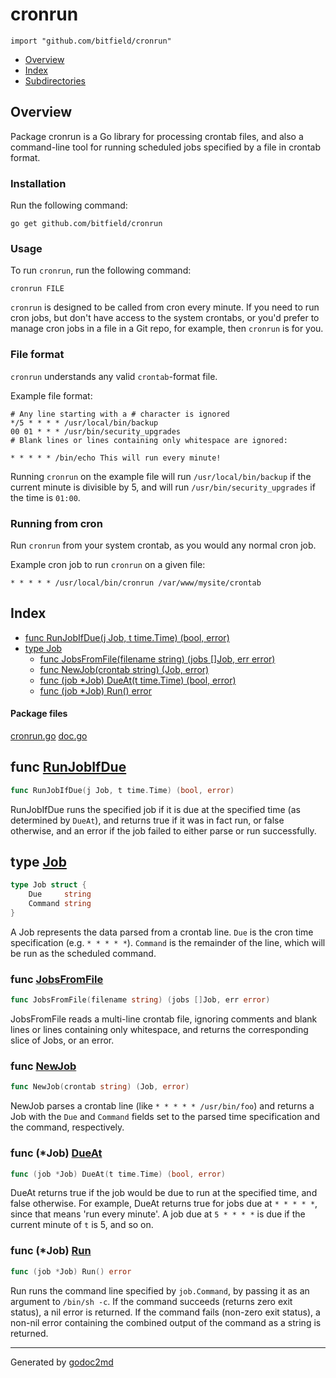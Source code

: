 

# cronrun
`import "github.com/bitfield/cronrun"`

* [Overview](#pkg-overview)
* [Index](#pkg-index)
* [Subdirectories](#pkg-subdirectories)

## <a name="pkg-overview">Overview</a>
Package cronrun is a Go library for processing crontab files, and also a
command-line tool for running scheduled jobs specified by a file in crontab
format.

### Installation
Run the following command:


	go get github.com/bitfield/cronrun

### Usage
To run `cronrun`, run the following command:


	cronrun FILE

`cronrun` is designed to be called from cron every minute. If you need to run
cron jobs, but don't have access to the system crontabs, or you'd prefer to
manage cron jobs in a file in a Git repo, for example, then `cronrun` is for
you.

### File format
`cronrun` understands any valid `crontab`-format file.

Example file format:


	# Any line starting with a # character is ignored
	*/5 * * * * /usr/local/bin/backup
	00 01 * * * /usr/bin/security_upgrades
	# Blank lines or lines containing only whitespace are ignored:
	
	* * * * * /bin/echo This will run every minute!

Running `cronrun` on the example file will run `/usr/local/bin/backup` if the
current minute is divisible by 5, and will run `/usr/bin/security_upgrades` if
the time is `01:00`.

### Running from cron
Run `cronrun` from your system crontab, as you would any normal cron job.

Example cron job to run `cronrun` on a given file:


	* * * * * /usr/local/bin/cronrun /var/www/mysite/crontab




## <a name="pkg-index">Index</a>
* [func RunJobIfDue(j Job, t time.Time) (bool, error)](#RunJobIfDue)
* [type Job](#Job)
  * [func JobsFromFile(filename string) (jobs []Job, err error)](#JobsFromFile)
  * [func NewJob(crontab string) (Job, error)](#NewJob)
  * [func (job *Job) DueAt(t time.Time) (bool, error)](#Job.DueAt)
  * [func (job *Job) Run() error](#Job.Run)


#### <a name="pkg-files">Package files</a>
[cronrun.go](/cronrun.go) [doc.go](/doc.go) 





## <a name="RunJobIfDue">func</a> [RunJobIfDue](/cronrun.go?s=3144:3194#L99)
``` go
func RunJobIfDue(j Job, t time.Time) (bool, error)
```
RunJobIfDue runs the specified job if it is due at the specified time (as
determined by `DueAt`), and returns true if it was in fact run, or false
otherwise, and an error if the job failed to either parse or run
successfully.




## <a name="Job">type</a> [Job](/cronrun.go?s=317:368#L17)
``` go
type Job struct {
    Due     string
    Command string
}

```
A Job represents the data parsed from a crontab line. `Due` is the cron
time specification (e.g. `* * * * *`). `Command` is the remainder of the line,
which will be run as the scheduled command.







### <a name="JobsFromFile">func</a> [JobsFromFile](/cronrun.go?s=1037:1095#L38)
``` go
func JobsFromFile(filename string) (jobs []Job, err error)
```
JobsFromFile reads a multi-line crontab file, ignoring comments and blank
lines or lines containing only whitespace, and returns the corresponding
slice of Jobs, or an error.


### <a name="NewJob">func</a> [NewJob](/cronrun.go?s=562:602#L25)
``` go
func NewJob(crontab string) (Job, error)
```
NewJob parses a crontab line (like `* * * * * /usr/bin/foo`) and returns a
Job with the `Due` and `Command` fields set to the parsed time specification
and the command, respectively.





### <a name="Job.DueAt">func</a> (\*Job) [DueAt](/cronrun.go?s=1749:1797#L66)
``` go
func (job *Job) DueAt(t time.Time) (bool, error)
```
DueAt returns true if the job would be due to run at the specified time, and
false otherwise. For example, DueAt returns true for jobs due at `* * * * *`,
since that means 'run every minute'. A job due at `5 * * * *` is due if the
current minute of `t` is 5, and so on.




### <a name="Job.Run">func</a> (\*Job) [Run](/cronrun.go?s=2670:2697#L86)
``` go
func (job *Job) Run() error
```
Run runs the command line specified by `job.Command`, by passing it as an
argument to `/bin/sh -c`. If the command succeeds (returns zero exit status),
a nil error is returned. If the command fails (non-zero exit status), a
non-nil error containing the combined output of the command as a string is
returned.








- - -
Generated by [godoc2md](http://godoc.org/github.com/davecheney/godoc2md)
